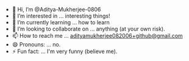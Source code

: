 - 👋 Hi, I’m @Aditya-Mukherjee-0806
- 👀 I’m interested in ... interesting things!
- 🌱 I’m currently learning ... how to learn
- 💞️ I’m looking to collaborate on ... anything (at your own risk).
- 📫 How to reach me ... adityamukherjee082006+github@gmail.com
- 😄 Pronouns: ... no.
- ⚡ Fun fact: ... I'm very funny (believe me).

<!---
Aditya-Mukherjee-0806/Aditya-Mukherjee-0806 is a ✨ special ✨ repository because its `README.md` (this file) appears on your GitHub profile.
You can click the Preview link to take a look at your changes.
--->
